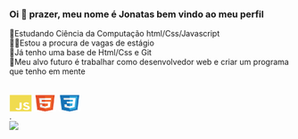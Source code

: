 ### Oi 👋 prazer, meu  nome é Jonatas bem vindo ao meu perfil 

<div>
📖Estudando Ciência da Computação  html/Css/Javascript <br>
🏃‍♂️Estou a procura de vagas de estágio  <br>
🤔Já tenho uma base de Html/Css e Git <br>
💭Meu alvo futuro é trabalhar como desenvolvedor web  e criar um programa  que tenho em mente<br>
</div>

<div>
 <img http://www.starttech.com.br/img/portfolio/06-thumbnail.jpg>
</div>
 

<div style="display: inline_block"><br>
  <img align="center" alt="Rafa-Js" height="30" width="40" src="https://raw.githubusercontent.com/devicons/devicon/master/icons/javascript/javascript-plain.svg">
  <img align="center" alt="Rafa-HTML" height="30" width="40" src="https://raw.githubusercontent.com/devicons/devicon/master/icons/html5/html5-original.svg">
  <img align="center" alt="Rafa-CSS" height="30" width="40" src="https://raw.githubusercontent.com/devicons/devicon/master/icons/css3/css3-original.svg">

</div>
.<br>
  
<div>
   <a href = "mailto:jonatlwg@gmail.com"><img src="https://img.shields.io/badge/-Gmail-%23333?style=for-the-badge&logo=gmail&logoColor=white" target="_blank"></a>
  
  </div>
 


  
